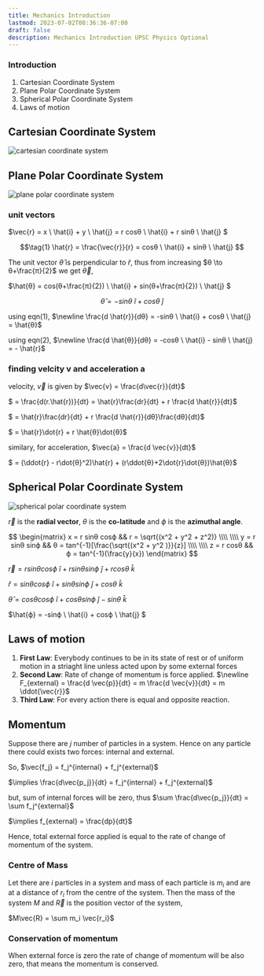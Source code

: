 ```yaml
---
title: Mechanics Introduction
lastmod: 2023-07-02T08:36:36-07:00
draft: false
description: Mechanics Introduction UPSC Physics Optional
---
```


### Introduction

1. Cartesian Coordinate System
2. Plane Polar Coordinate System
3. Spherical Polar Coordinate System
4. Laws of motion

## Cartesian Coordinate System

![cartesian coordinate system](../assets/cartesian.svg)

## Plane Polar Coordinate System

![plane polar coordinate system](../assets/plane-polar.svg)

### unit vectors

$\vec{r} = x \ \hat{i} + y \ \hat{j} = r cosθ \ \hat{i} + r sinθ \ \hat{j} $

$$\tag{1}  \hat{r} = \frac{\vec{r}}{r} = cosθ \ \hat{i} + sinθ \ \hat{j} $$

The unit vector $\hat{θ}$ is perpendicular to $\hat{r}$, thus from increasing $θ \to θ+\frac{π}{2}$ we get $\vec{θ}$,

$\hat{θ} = cos(θ+\frac{π}{2}) \ \hat{i} + sin(θ+\frac{π}{2}) \ \hat{j} $

$$\tag{2} \hat{θ} = - sinθ \ \hat{i} + cosθ\ \hat{j}$$

using eqn(1), $\newline \frac{d \hat{r}}{dθ} = -sinθ \ \hat{i} + cosθ \ \hat{j} = \hat{θ}$

using eqn(2), $\newline \frac{d \hat{θ}}{dθ} = -cosθ \ \hat{i} - sinθ \ \hat{j} = - \hat{r}$

### finding velcity v and acceleration a

velocity, $\vec{v}$ is given by $\vec{v} = \frac{d\vec{r}}{dt}$

$ = \frac{d(r.\hat{r})}{dt} = \hat{r}\frac{dr}{dt} + r \frac{d \hat{r}}{dt}$

$ = \hat{r}\frac{dr}{dt} + r \frac{d \hat{r}}{dθ}\frac{dθ}{dt}$

$ = \hat{r}\dot{r} + r \hat{θ}\dot{θ}$

similary, for acceleration, $\vec{a} = \frac{d \vec{v}}{dt}$

$ = (\ddot{r} - r\dot{θ}^2)\hat{r} + (r\ddot{θ}+2\dot{r}\dot{θ})\hat{θ}$

## Spherical Polar Coordinate System

![spherical polar coordinate system](../assets/spherical-polar-coordinates.svg)

$\vec{r}$ is the **radial vector**, $θ$ is the **co-latitude** and $ϕ$ is the **azimuthal angle**.

$$
\begin{matrix}
x = r sinθ cosϕ && r = \sqrt{(x^2 + y^2 + z^2)} \\\\ \\\\
y = r sinθ sinϕ && θ = tan^{-1}[\frac{\sqrt{(x^2 + y^2 )}}{z}] \\\\ \\\\
z = r cosθ && ϕ = tan^{-1}(\frac{y}{x})
\end{matrix}
$$

$\vec{r} = rsinθcosϕ \ \hat{i} + rsinθsinϕ \ \hat{j} + rcosθ \ \hat{k}$

$\hat{r} = sinθcosϕ \ \hat{i} + sinθsinϕ \ \hat{j} + cosθ \ \hat{k}$

$\hat{θ} = cosθcosϕ \ \hat{i} + cosθsinϕ \ \hat{j} - sinθ \ \hat{k}$

$\hat{ϕ} = -sinϕ \ \hat{i} + cosϕ \ \hat{j} $

## Laws of motion

1. **First Law**: Everybody continues to be in its state of rest or of uniform motion in a striaght line unless acted upon by some external forces
2. **Second Law**: Rate of change of momentum is force applied.
$\newline F_{external} = \frac{d \vec{p}}{dt} = m \frac{d \vec{v}}{dt} = m \ddot{\vec{r}}$
3. **Third Law**: For every action there is equal and opposite reaction.

## Momentum

Suppose there are $j$ number of particles in a system. Hence on any particle there could exists two forces: internal and external.

So, $\vec{f_j} = f_j^{internal} + f_j^{external}$

$\implies \frac{d\vec{p_j}}{dt} = f_j^{internal} + f_j^{external}$

but, sum of internal forces will be zero, thus
$\sum \frac{d\vec{p_j}}{dt} = \sum f_j^{external}$

$\implies f_{external} = \frac{dp}{dt}$

Hence, total external force applied is equal to the rate of change of momentum of the system.

### Centre of Mass

Let there are $i$ particles in a system and mass of each particle is $m_i$ and are at a distance of $r_i$ from the centre of the system. Then the mass of the system $M$ and $\vec{R}$ is the position vector of the system,

$M\vec{R} = \sum m_i \vec{r_i}$

### Conservation of momentum

When external force is zero the rate of change of momentum will be also zero, that means the momentum is conserved.

